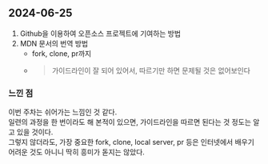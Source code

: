 ## 2024-06-25
1. Github을 이용하여 오픈소스 프로젝트에 기여하는 방법
2. MDN 문서의 번역 방법
    - fork, clone, pr까지
    - > 가이드라인이 잘 되어 있어서, 따르기만 하면 문제될 것은 없어보인다

### 느낀 점
이번 주차는 쉬어가는 느낌인 것 같다.  
일련의 과정을 한 번이라도 해 본적이 있으면, 가이드라인을 따르면 된다는 것 정도는 알고 있을 것이다.  
그렇지 않더라도, 가장 중요한 fork, clone, local server, pr 등은 인터넷에서 배우기 어려운 것도 아니니 딱히 흥미가 돋지는 않았다.  
